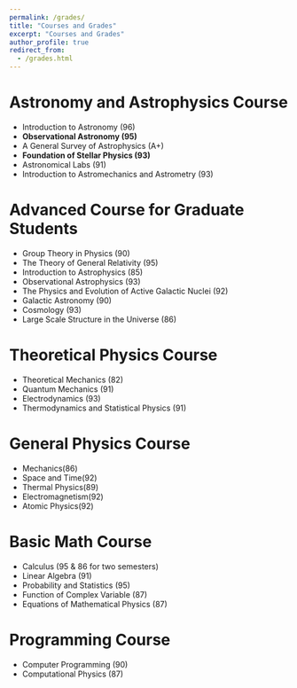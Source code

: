 ```yaml
---
permalink: /grades/
title: "Courses and Grades"
excerpt: "Courses and Grades"
author_profile: true
redirect_from: 
  - /grades.html
---
```



Astronomy and Astrophysics Course
=====
* Introduction to Astronomy (96)
* **Observational Astronomy (95)**
* A General Survey of Astrophysics (A+)
* **Foundation of Stellar Physics (93)**
* Astronomical Labs (91)
* Introduction to Astromechanics and Astrometry (93)
  
Advanced Course for **Graduate Students**
=====
* Group Theory in Physics (90)
* The Theory of General Relativity (95)
* Introduction to Astrophysics (85)
* Observational Astrophysics (93)
* The Physics and Evolution of Active Galactic Nuclei (92)
* Galactic Astronomy (90)
* Cosmology (93)
* Large Scale Structure in the Universe (86)

Theoretical Physics Course
=====
* Theoretical Mechanics (82)
* Quantum Mechanics (91)
* Electrodynamics (93)
* Thermodynamics and Statistical Physics (91)

General Physics Course
=====
* Mechanics(86)
* Space and Time(92)
* Thermal Physics(89)
* Electromagnetism(92)
* Atomic Physics(92)
  
Basic Math Course
=====
* Calculus (95 $\&$ 86 for two semesters)
* Linear Algebra (91)
* Probability and Statistics (95)
* Function of Complex Variable (87)
* Equations of Mathematical Physics (87)

Programming Course
=====
* Computer Programming (90)
* Computational Physics (87)

